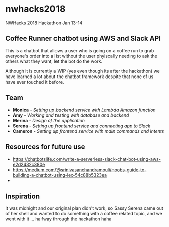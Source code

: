 # nwhacks2018
NWHacks 2018 Hackathon Jan 13-14

## Coffee Runner chatbot using AWS and Slack API

This is a chatbot that allows a user who is going on a coffee run to grab everyone's order into a list without the user phyiscally needing to ask the others what they want, let the bot do the work.

Although it is currently a WIP (yes even though its after the hackathon) we have learned a lot about the chatbot framework despite that none of us have ever touched it before. 


## Team

* **Monica** - *Setting up backend service with Lambda Amazon function* 
* **Amy** - *Working and testing with database and backend* 
* **Merina** - *Design of the application* 
* **Serena** - *Setting up frontend service and connecting app to Slack* 
* **Cameron** - *Setting up frontend service with main commands and intents*


## Resources for future use
* https://chatbotslife.com/write-a-serverless-slack-chat-bot-using-aws-e2d2432c380e
* https://medium.com/@srinivasanchandramouli/noobs-guide-to-building-a-chatbot-using-lex-54c88b5323ea
* 


## Inspiration
It was midnight and our original plan didn't work, so Sassy Serena came out of her shell and wanted to do something with a coffee related topic, and we went with it ... halfway through the hackathon haha
